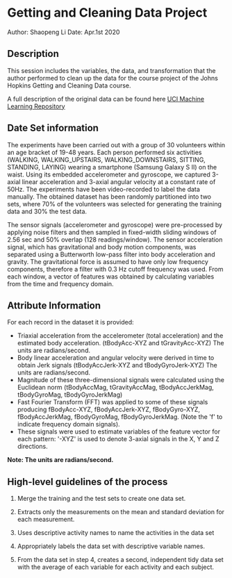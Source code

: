 # Getting and Cleaning Data Project
Author: Shaopeng Li
Date: Apr.1st  2020

## Description
This session includes the variables, the data, and transformation that the author performed to clean up the data for the course project of the Johns Hopkins Getting and Cleaning Data course.

A full description of the original data can be found here [UCI Machine Learning Repository](http://archive.ics.uci.edu/ml/datasets/Human+Activity+Recognition+Using+Smartphones)

## Date Set information
The experiments have been carried out with a group of 30 volunteers within an age bracket of 19-48 years. Each person performed six activities (WALKING, WALKING_UPSTAIRS, WALKING_DOWNSTAIRS, SITTING, STANDING, LAYING) wearing a smartphone (Samsung Galaxy S II) on the waist. Using its embedded accelerometer and gyroscope, we captured 3-axial linear acceleration and 3-axial angular velocity at a constant rate of 50Hz. The experiments have been video-recorded to label the data manually. The obtained dataset has been randomly partitioned into two sets, where 70% of the volunteers was selected for generating the training data and 30% the test data. 

The sensor signals (accelerometer and gyroscope) were pre-processed by applying noise filters and then sampled in fixed-width sliding windows of 2.56 sec and 50% overlap (128 readings/window). The sensor acceleration signal, which has gravitational and body motion components, was separated using a Butterworth low-pass filter into body acceleration and gravity. The gravitational force is assumed to have only low frequency components, therefore a filter with 0.3 Hz cutoff frequency was used. From each window, a vector of features was obtained by calculating variables from the time and frequency domain.

## Attribute Information
For each record in the dataset it is provided:

- Triaxial acceleration from the accelerometer (total acceleration) and the estimated body acceleration. (tBodyAcc-XYZ and tGravityAcc-XYZ) The units are radians/second. 
- Body linear acceleration and angular velocity were derived in time to obtain Jerk signals (tBodyAccJerk-XYZ and tBodyGyroJerk-XYZ) The units are radians/second. 
- Magnitude of these three-dimensional signals were calculated using the Euclidean norm (tBodyAccMag, tGravityAccMag, tBodyAccJerkMag, tBodyGyroMag, tBodyGyroJerkMag)
- Fast Fourier Transform (FFT) was applied to some of these signals producing fBodyAcc-XYZ, fBodyAccJerk-XYZ, fBodyGyro-XYZ, fBodyAccJerkMag, fBodyGyroMag, fBodyGyroJerkMag. (Note the 'f' to indicate frequency domain signals). 
- These signals were used to estimate variables of the feature vector for each pattern: '-XYZ' is used to denote 3-axial signals in the X, Y and Z directions. 

**Note: The units are radians/second.**

## High-level guidelines of the process
1. Merge the training and the test sets to create one data set.

2. Extracts only the measurements on the mean and standard deviation for each measurement.

3. Uses descriptive activity names to name the activities in the data set

4. Appropriately labels the data set with descriptive variable names.

5. From the data set in step 4, creates a second, independent tidy data set with the average of each variable for each activity and each subject.



